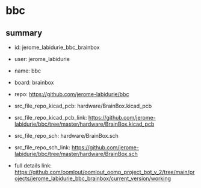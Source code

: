 # bbc
 
## summary 
* id: jerome_labidurie_bbc_brainbox
* user: jerome_labidurie
* name: bbc
* board: brainbox
* repo: https://github.com/jerome-labidurie/bbc
* src_file_repo_kicad_pcb: hardware/BrainBox.kicad_pcb
* src_file_repo_kicad_pcb_link: https://github.com/jerome-labidurie/bbc/tree/master/hardware/BrainBox.kicad_pcb


* src_file_repo_sch: hardware/BrainBox.sch
* src_file_repo_sch_link: https://github.com/jerome-labidurie/bbc/tree/master/hardware/BrainBox.sch
* full details link: https://github.com/oomlout/oomlout_oomp_project_bot_v_2/tree/main/projects/jerome_labidurie_bbc_brainbox/current_version/working  







